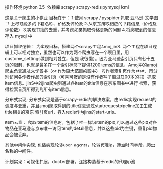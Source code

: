操作环境  python 3.5  依赖库 scrapy scrapy-redis pymysql lxml

这是关于爬虫的小作业
目标在于：
1.使用 scrapy / pyspider 抓取 亚马逊-文学图书 上尽可能多的书籍名称、价格及评论数
2.从京东爬取相应的书籍信息（价格及评论数）
3.实现书籍的去重，并考虑如果抓取价格更新的问题
4.将爬取到的信息存入 mysql 中


项目抓取逻辑：
为实现目标，搭建两个scrapy工程Amoj,jinS.(两个工程在项目逻辑上可以相对独立，虽然也可以作为两个爬虫写在一个项目里，用custome_settings做到相对独立，但是
我很懒）。因为亚马逊索引页只有七十五页的限制，也就是最多在一个索引标签下提供1200items的信息，Amoj中的amoj爬虫负责通过文学图书（or 作为更大范围的图书）
的作者索引页作为start，再分别访问各作者作品的索引页（可喜可贺的是没有作者写了超过1200本的书）抓取item信息。jinS中的jins爬虫则通过各item的title信息在京东图书中进行
检索，获得检索首页所得到的所有item信息。


分布式实现;
分布式实现是基于scrapy-redis的解决方案，由redis实现request的调度与去重，并且amoj爬取得到的title信息通过startrequestpipeline加工生成title相关的京东
索引页url，存入redis作为jins的start-urls。


item去重：
爬取item的信息时，包括了唯一标识item的pid,可以通过这些pid对各物品在亚马逊与京东唯一访问item的detail信息，并以这些pid为主键，重复pid物品会被丢弃。

其他中间件实现;
包括实现轮转user-agents，轮转代理ip，添加时间字段，爬虫名称的中间件。


计划实现：可视化扩展，docker部署，连接构造基于redis的代理ip池
